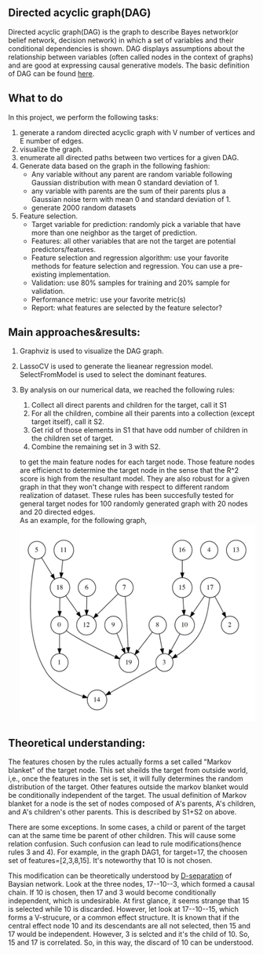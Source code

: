  ## Directed acyclic graph(DAG) 
Directed acyclic graph(DAG) is the graph to describe Bayes network(or belief network, decision network) in which a set of variables and their conditional dependencies is shown.  DAG displays assumptions about the relationship between variables (often called nodes in the context of graphs) and are good at expressing causal generative models.  The basic definition of DAG can be found [here](https://en.wikipedia.org/wiki/Directed_acyclic_graph). 

## What to do
In this project, we perform the following tasks:
1. generate a random directed acyclic graph with V number of vertices and E number of edges.
2. visualize the graph.
3. enumerate all directed paths between two vertices for a given DAG.
4. Generate data based on the graph in the following fashion:
   - Any variable without any parent are random variable following Gaussian distribution with mean 0 standard deviation of 1.
   - any variable with parents are the sum of their parents plus a Gaussian noise term with mean 0 and standard deviation of 1. 
   - generate 2000 random datasets
5. Feature selection.
   - Target variable for prediction: randomly pick a variable that have more than one neighbor as the target of prediction.
   - Features: all other variables that are not the target are potential predictors/features.
   - Feature selection and regression algorithm: use your favorite methods for feature selection and regression. You can use a pre-existing implementation.
   - Validation: use 80% samples for training and 20% sample for validation.
   - Performance metric: use your favorite metric(s)
   - Report: what features are selected by the feature selector?
   
## Main approaches&results:
 1.  Graphviz is used to visualize the DAG graph.
 2.  LassoCV is used to generate the lieanear regression model. SelectFromModel is used to select the dominant features.
 3.  By analysis on our numerical data, we reached the following rules: 
     1. Collect all direct parents and children for the target, call it S1
     2. For all the children, combine all their parents into a collection (except target itself), call it S2.
     3. Get rid of those elements in S1 that have odd number of children in the children set of target.
     4. Combine the remaining set in 3 with S2.
     
     to get the main feature nodes for each target node. Those feature nodes are efficienct to determine the target node in the sense that the R^2 score is high from the resultant model. They are also robust for a given graph in that they won't change with respect to different random realization of dataset. These rules has been succesfully tested for general target nodes for 100 randomly generated graph with 20 nodes and 20 directed edges.  
     As an example, for the following graph,
     <img src="./DAG1.png " width="900" height="400">
     
## Theoretical understanding:
The features chosen by the rules actually forms a set called "Markov blanket" of the target node. This set sheilds the target from outside world, i,e., once the features in the set is set, it will fully determines the random distribution of the target.  Other features outside the markov blanket would be conditionally independent of the target. The usual definition of Markov blanket for a node  is the set of nodes composed of A's parents, A's children, and A's children's other parents. This is described by S1+S2 on above. 

There are some exceptions. In some cases, a child or parent of the target can at the same time be parent of other children. This will cause some relation confusion. Such confusion can lead to rule modifications(hence rules 3 and 4). For example, in the graph DAG1, for target=17, the choosen set of features=[2,3,8,15]. It's noteworthy that 10 is not chosen.


This modification can be theoretically understood by [D-separation](https://www.youtube.com/watch?v=yDs_q6jKHb0&t=112s) of Baysian network. Look at the three nodes, 17--10--3, which formed a causal chain. If 10 is chosen, then 17 and 3 would become conditionally independent, which is undesirable. At first glance, it seems strange that 15 is selected while 10 is discarded. However, let look at 17--10--15, which forms a V-strucure, or a common effect structure. It is known that if the central effect node 10 and its descendants are all not selected, then 15 and 17 would be independent.  However, 3 is selcted and it's the child of 10. So, 15 and 17 is correlated. So, in this way, the discard of 10 can be understood.  



  

   
